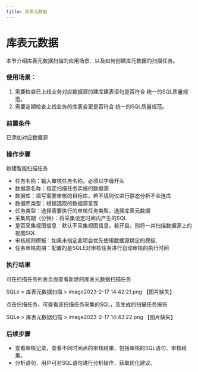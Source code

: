 ```yaml
---
title: 库表元数据
---
```


# 库表元数据
本节介绍库表元数据扫描的应用场景、以及如何创建库元数据的扫描任务。

### 使用场景：

1. 需要检查已上线业务对应数据源的建库建表语句是否符合 统一的SQL质量规范。
2. 需要定期检查上线业务的库表变更是否符合 统一的SQL质量规范。

### 前置条件
已添加对应数据源

### 操作步骤
新建智能扫描任务

* 任务名称：输入审核任务名称，必须以字母开头
* 数据源名称：指定扫描任务实施的数据源
* 数据库：填写需要审核的目标库，若不填则仅进行静态分析不会连库
* 数据库类型：根据选取的数据源呈现
* 任务类型：选择需要执行的审核任务类型，选择库表元数据
* 采集周期（分钟）：将采集设定时间内产生的SQL
* 是否采集视图信息：默认不采集视图信息，若开启，则将一并扫描数据源上的视图SQL
* 审核规则模板：如果未指定此项会优先使用数据源绑定的模板,
* 任务审核周期：配置的是SQLE对审核任务进行自动审核的执行时间

### 执行结果
可在扫描任务列表页面查看新建的库表元数据扫描任务

SQLe > 库表元数据扫描 > image2023-2-17 14:42:21.png
【图片缺失】

点击扫描任务，可查看该扫描任务采集的SQL，及生成的扫描任务报告

SQLe > 库表元数据扫描 > image2023-2-17 14:43:22.png
【图片缺失】

### 后续步骤
* 查看审核记录，查看不同时间点的审核结果，包括审核的SQL语句、审核结果。
* 分析语句，用户可对SQL语句进行分析操作，获取优化建议。
